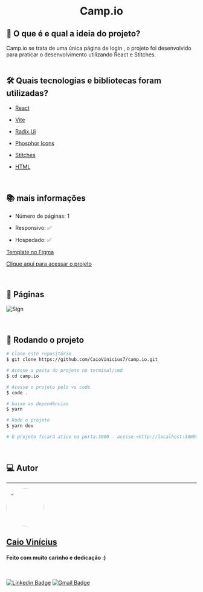 <h1 align="center"> 
	Camp.io
</h1>

## 💭 O que é e qual a ideia do projeto?

Camp.io se trata de uma única página de login , o projeto foi desenvolvido para praticar o desenvolvimento utilizando React e Stitches.  
<br>

## 🛠 Quais tecnologias e bibliotecas foram utilizadas?

- [React](https://pt-br.reactjs.org/)

- [Vite](https://vitejs.dev/)

- [Radix Ui](https://www.radix-ui.com/)

- [Phosphor Icons](https://phosphoricons.com/)

- [Stitches](https://stitches.dev/)

- [HTML](https://developer.mozilla.org/pt-BR/docs/Web/HTML)

<br>

## 📚 mais informações

- Número de páginas: 1

- Responsivo: ✅

- Hospedado: ✅

[Template no Figma](https://www.figma.com/file/wmxkdFtJER4ShJAjUMrh1o/Camp.io?node-id=216%3A2&t=Xyn8TKLhC9MjyCBT-0)

[Clique aqui para acessar o projeto](https://camp-io.vercel.app/)

<br>

## 📝 Páginas

![Sign](https://i.imgur.com/OjEer2d.png)

<br>

## 🎲 Rodando o projeto

```bash
# Clone este repositório
$ git clone https://github.com/CaioVinicius7/camp.io.git

# Acesse a pasta do projeto no terminal/cmd
$ cd camp.io

# Acesse o projeto pelo vs code
$ code .

# baixe as dependências
$ yarn

# Rode o projeto
$ yarn dev

# O projeto ficará ativo na porta:3000 - acesse <http://localhost:3000>
```

<br>

## 💻 Autor

---

<a href="https://www.facebook.com/caio.pereira.94695">
 <img style="border-radius: 50%;" src="https://avatars.githubusercontent.com/u/62827681?s=400&u=f0b18831e6690a901f956d637933b9ee2dca3104&v=4" width="100px;" alt=""/>
 <br>
 <h2><b>Caio Vinícius</b></h2></a>

<h4> Feito com muito carinho e dedicação :) </h4>

<br>

[![Linkedin Badge](https://img.shields.io/badge/-caio%20vinícius-blue?style=flat-square&logo=Linkedin&logoColor=white&link=https://www.linkedin.com/in/tgmarinho/)](https://www.linkedin.com/in/caio-vin%C3%ADcius-87a761200/)
[![Gmail Badge](https://img.shields.io/badge/-caio1525pereira@gmail.com-c14438?style=flat-square&logo=Gmail&logoColor=white&link=mailto:caio1525pereira@gmail.com)](mailto:caio1525pereira@gmail.com)
